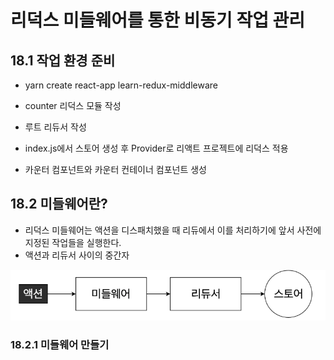 # 리덕스 미들웨어를 통한 비동기 작업 관리

## 18.1 작업 환경 준비
- yarn create react-app learn-redux-middleware

- counter 리덕스 모듈 작성
- 루트 리듀서 작성
- index.js에서 스토어 생성 후 Provider로 리액트 프로젝트에 리덕스 적용
- 카운터 컴포넌트와 카운터 컨테이너 컴포넌트 생성

## 18.2 미들웨어란?
- 리덕스 미들웨어는 액션을 디스패치했을 때 리듀에서 이를 처리하기에 앞서 사전에 지정된 작업들을 실행한다.
- 액션과 리듀서 사이의 중간자

![alt text](image-17.png)

### 18.2.1 미들웨어 만들기